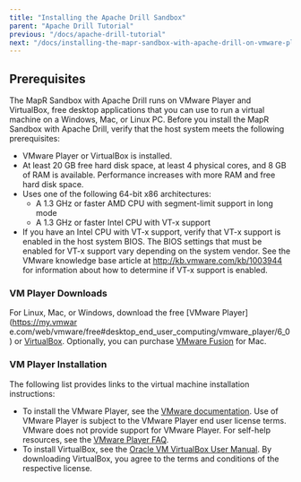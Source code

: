 ```yaml
---
title: "Installing the Apache Drill Sandbox"
parent: "Apache Drill Tutorial"
previous: "/docs/apache-drill-tutorial"
next: "/docs/installing-the-mapr-sandbox-with-apache-drill-on-vmware-player-vmware-fusion"
---
```


## Prerequisites

The MapR Sandbox with Apache Drill runs on VMware Player and VirtualBox, free
desktop applications that you can use to run a virtual machine on a Windows,
Mac, or Linux PC. Before you install the MapR Sandbox with Apache Drill,
verify that the host system meets the following prerequisites:

  * VMware Player or VirtualBox is installed.
  * At least 20 GB free hard disk space, at least 4 physical cores, and 8 GB of RAM is available. Performance increases with more RAM and free hard disk space.
  * Uses one of the following 64-bit x86 architectures:
    * A 1.3 GHz or faster AMD CPU with segment-limit support in long mode
    * A 1.3 GHz or faster Intel CPU with VT-x support
  * If you have an Intel CPU with VT-x support, verify that VT-x support is enabled in the host system BIOS. The BIOS settings that must be enabled for VT-x support vary depending on the system vendor. See the VMware knowledge base article at <http://kb.vmware.com/kb/1003944> for information about how to determine if VT-x support is enabled.

### VM Player Downloads

For Linux, Mac, or Windows, download the free [VMware Player](https://my.vmwar
e.com/web/vmware/free#desktop_end_user_computing/vmware_player/6_0) or
[VirtualBox](https://www.virtualbox.org/wiki/Downloads). Optionally, you can
purchase [VMware Fusion](http://www.vmware.com/products/fusion/) for Mac.

### VM Player Installation

The following list provides links to the virtual machine installation
instructions:

  * To install the VMware Player, see the [VMware documentation](http://www.vmware.com/support/pubs/player_pubs.html). Use of VMware Player is subject to the VMware Player end user license terms. VMware does not provide support for VMware Player. For self-help resources, see the [VMware Player FAQ](http://www.vmware.com/products/player/faqs.html).
  * To install VirtualBox, see the [Oracle VM VirtualBox User Manual](http://dlc.sun.com.edgesuite.net/virtualbox/4.3.4/UserManual.pdf). By downloading VirtualBox, you agree to the terms and conditions of the respective license.

